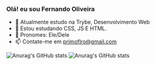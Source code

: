 ### Olá! eu sou Fernando Oliveira

- 👋 Atualmente estudo na Trybe, Desenvolvimento Web
- 👀 Estou estudando CSS, JS E HTML.
- 🌱 Pronomes: Ele/Dele
- 📫 Contate-me em primoflro@gmail.com

![Anurag's GitHub stats](https://github-readme-stats.vercel.app/api?username=Fernando-Oli&count_private=true)
![Anurag's GitHub stats](https://github-readme-stats.vercel.app/api?username=Fernando-Oli&show_icons=true)


